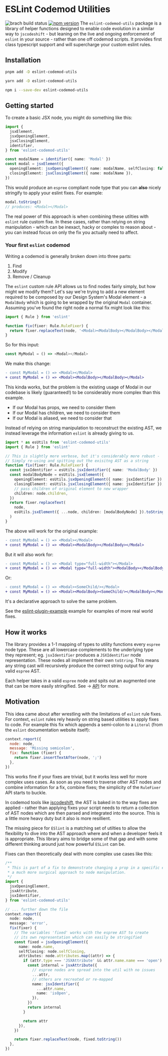 # ESLint Codemod Utilities

![brach build status](https://github.com/darkpurple141/eslint-codemod-utils/actions/workflows/build-test.yml/badge.svg?branch=master)
[![npm version](https://img.shields.io/npm/v/eslint-codemod-utils?style=flat-square)](https://www.npmjs.com/package/eslint-codemod-utils)
The `eslint-codemod-utils` package is a library of helper functions designed to enable code evolution in a similar way to `jscodeshift` - but leaning on the live and ongoing enforcement of `eslint` in your source - rather than one off codemod scripts. It provides first class typescript support and will supercharge your custom eslint rules.

## Installation

```sh
pnpm add -D eslint-codemod-utils
```

```sh
yarn add -D eslint-codemod-utils
```

```sh
npm i --save-dev eslint-codemod-utils
```

## Getting started

To create a basic JSX node, you might do something like this:

```ts
import {
  jsxElement,
  jsxOpeningElement,
  jsxClosingElement,
  identifier,
} from 'eslint-codemod-utils'

const modalName = identifier({ name: 'Modal' })
const modal = jsxElement({
  openingElement: jsxOpeningElement({ name: modalName, selfClosing: false }),
  closingElement: jsxClosingElement({ name: modalName }),
})
```

This would produce an `espree` compliant node type that you can **also** nicely stringify to apply your eslint
fixes. For example:

```ts
modal.toString()
// produces: <Modal></Modal>
```

The real power of this approach is when combining these utilties with `eslint` rule custom fixe. In these cases, rather than
relying on string manipulation - which can be inexact, hacky or complex to reason about - you can instead focus on only the fix you actually need to affect.

### Your first `eslint` codemod

Writing a codemod is generally broken down into three parts:

1. Find
2. Modify
3. Remove / Cleanup

The `eslint` custom rule API allows us to find nodes fairly simply, but how might we modify them? Let's say we're trying to add a new element required to be composed by our Design System's Modal element - a `ModalBody` which is going to
be wrapped by the original `Modal` container. Assuming you've found the right node a normal fix might look like this:

```ts
import { Rule } from 'eslint'

function fix(fixer: Rule.RuleFixer) {
  return fixer.replaceText(node, '<Modal><ModalBody></ModalBody></Modal>')
}
```

So for this input:

```ts
const MyModal = () => <Modal></Modal>
```

We make this change:

```diff
- const MyModal = () => <Modal></Modal>
+ const MyModal = () => <Modal><ModalBody></ModalBody></Modal>
```

This kinda works, but the problem is the existing usage of Modal in our codebase is likely (guaranteed!) to be considerably more complex than
this example.

- If our Modal has props, we need to consider them
- If our Modal has children, we need to consider them
- If our Modal is aliased, we need to consider that

Instead of relying on string manipulation to reconstruct the existing AST, we instead leverage the information `eslint` is already giving to us.

```ts
import * as esUtils from 'eslint-codemod-utils'
import { Rule } from 'eslint'

// This is slightly more verbose, but it's considerably more robust -
// Simply re-using and spitting out the exisitng AST as a string
function fix(fixer: Rule.RuleFixer) {
  const jsxIdentifier = esUtils.jsxIdentifier({ name: 'ModalBody' })
  const modalBodyNode = esUtils.jsxElement({
    openingElement: esUtils.jsxOpeningElement({ name: jsxIdentifier }),
    closingElement: esUtils.jsxClosingElement({ name: jsxIdentifier }),
    // pass children of original element to new wrapper
    children: node.children,
  })
  return fixer.replaceText(
    node,
    esUtils.jsxElement({ ...node, children: [modalBodyNode] }).toString()
  )
}
```

The above will work for the original example:

```diff
- const MyModal = () => <Modal></Modal>
+ const MyModal = () => <Modal><ModalBody></ModalBody></Modal>
```

But it will also work for:

```diff
- const MyModal = () => <Modal type="full-width"></Modal>
+ const MyModal = () => <Modal type="full-width"><ModalBody></ModalBody></Modal>
```

Or:

```diff
- const MyModal = () => <Modal><SomeChild/></Modal>
+ const MyModal = () => <Modal><ModalBody><SomeChild/></ModalBody></Modal>
```

It's a declarative approach to solve the same problem.

See the [eslint-plugin-example](packages/eslint-plugin-codemod) example for examples of more real world fixes.

## How it works

The library provides a 1-1 mapping of types to utility functions every `espree` node type. These are all lowercase complements to the underlying type they represent;
eg. `jsxIdentifier` produces a `JSXIdentifier` node representation. These nodes all implement their own `toString`. This means any string cast will recursively produce the correct string output for any valid `espree` AST.

Each helper takes in a valid `espree` node and spits out an augmented one that can be more easily stringified. See -> [API](API.md) for more.

## Motivation

This idea came about after wrestling with the limitations of `eslint` rule fixes. For context, `eslint` rules rely heavily on string based utilities to apply
fixes to code. For example this fix which appends a semi-colon to a `Literal` (from the `eslint` documentation website itself):

```js
context.report({
  node: node,
  message: 'Missing semicolon',
  fix: function (fixer) {
    return fixer.insertTextAfter(node, ';')
  },
})
```

This works fine if your fixes are trivial, but it works less well for more complex uses cases. As soon as you need to traverse other AST nodes and combine information for a fix, combine fixes; the simplicity of the `RuleFixer` API starts to buckle.

In codemod tools like [jscodeshift](https://github.com/facebook/jscodeshift), the AST is baked in to the way fixes are applied - rather than applying fixes your script needs to return a collection of AST nodes which are then parsed and integrated into the source. This is a little more heavy duty but it also is more resillient.

The missing piece for `ESlint` is a matching set of utilties to allow the flexibility to dive into the AST approach where and when a developer feels it is appropriate.
This library aims to bridge some of that gap and with some different thinking around just how powerful `ESLint` can be.

Fixes can then theoretically deal with more complex use cases like this:

```ts
/**
 * This is part of a fix to demonstrate changing a prop in a specific element with
 * a much more surgical approach to node manipulation.
 */
import {
  jsxOpeningElement,
  jsxAttribute,
  jsxIdentifier,
} from 'eslint-codemod-utils'

// ... further down the file
context.report({
  node: node,
  message: 'error',
  fix(fixer) {
    // The variables 'fixed' works with the espree AST to create
    // its own representation which can easily be stringified
    const fixed = jsxOpeningElement({
      name: node.name,
      selfClosing: node.selfClosing,
      attributes: node.attributes.map((attr) => {
        if (attr.type === 'JSXAttribute' && attr.name.name === 'open') {
          const internal = jsxAttribute({
            // espree nodes are spread into the util with no issues
            ...attr,
            // others are recreated or re-mapped
            name: jsxIdentifier({
              ...attr.name,
              name: 'isOpen',
            }),
          })
          return internal
        }

        return attr
      }),
    })

    return fixer.replaceText(node, fixed.toString())
  },
})
```
